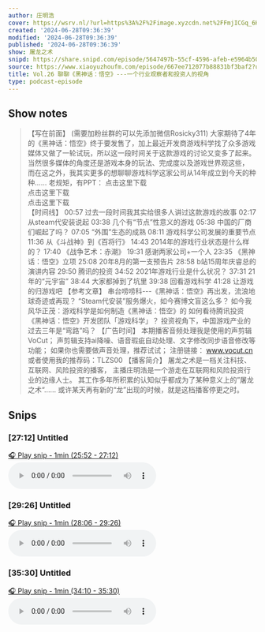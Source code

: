 ```yaml
---
author: 庄明浩
cover: https://wsrv.nl/?url=https%3A%2F%2Fimage.xyzcdn.net%2FFmjICGq_6HGf-_e1Rh11N-hjoWNI.png&w=200&h=200
created: '2024-06-28T09:36:39'
modified: '2024-06-28T09:36:39'
published: '2024-06-28T09:36:39'
show: 屠龙之术
snipd: https://share.snipd.com/episode/5647497b-55cf-4596-afeb-e5964b504155
source: https://www.xiaoyuzhoufm.com/episode/667ee712077b88831bf3baf2?utm_source=rss
title: Vol.26 聊聊《黑神话：悟空》---一个行业观察者和投资人的视角
type: podcast-episode
---
```



## Show notes
> 【写在前面】 
> (需要加粉丝群的可以先添加微信Rosicky311)
> 大家期待了4年的《黑神话：悟空》终于要发售了，加上最近开发商游戏科学找了众多游戏媒体又做了一轮试玩，所以这一段时间关于这款游戏的讨论又变多了起来。
> 当然很多媒体的角度还是游戏本身的玩法、完成度以及游戏世界观这些，
> 而在这之外，我其实更多的想聊聊游戏科学这家公司从14年成立到今天的种种……
> 老规矩，有PPT：
> 点击这里下载  
> 点击这里下载  
> 点击这里下载  
> 【时间线】 
> 00:57 过去一段时间我其实给很多人讲过这款游戏的故事
> 02:17 从steam代安装说起
> 03:38 几个有“节点”性意义的游戏
> 05:38 中国的厂商们崛起了吗？
> 07:05 “外围”生态的成熟
> 08:11 游戏科学公司发展的重要节点
> 11:36 从《斗战神》到《百将行》
> 14:43 2014年的游戏行业状态是什么样的？
> 17:40 《战争艺术：赤潮》
> 19:31 感谢两家公司+一个人
> 23:35 《黑神话：悟空》立项
> 25:08 20年8月的第一支预告片
> 28:58 b站15周年庆睿总的演讲内容
> 29:50 腾讯的投资
> 34:52 2021年游戏行业是什么状况？
> 37:31 21年的“元宇宙”
> 38:44 大家都掉到了坑里
> 39:38 回看游戏科学
> 41:28 让游戏的归游戏吧
> 【参考文章】 
> 串台唠唠科---《黑神话：悟空》再出发，流浪地球奇迹或再现？ 
> “Steam代安装”服务爆火，如今赛博文盲这么多？ 
> 如今我风华正茂：游戏科学是如何制造《黑神话：悟空》的 
> 如何看待腾讯投资《黑神话：悟空》开发团队「游戏科学」？ 
> 投资视角下，中国游戏产业的过去三年是“弯路”吗？ 
> 【广告时间】 
> 本期播客音频处理我是使用的声剪辑VoCut；
> 声剪辑支持ai降噪、语音瑕疵自动处理、文字修改同步语音修改等功能；
> 如果你也需要做声音处理，推荐试试；
> 注册链接： www.vocut.cn 
> 或者使用我的推荐码：TLZS00
> 【播客简介】 
> 屠龙之术是一档关注科技、互联网、风险投资的播客，
> 主播庄明浩是一个游走在互联网和风险投资行业的边缘人士。
> 其工作多年所积累的认知似乎都成为了某种意义上的”屠龙之术“……
> 或许某天再有新的“龙”出现的时候，就是这档播客停更之时。

## Snips
### [27:12] Untitled
[🎧 Play snip - 1min️ (25:52 - 27:12)](https://share.snipd.com/snip/92f2ba43-5365-44a4-8f00-ebc1b24c05ea)
<audio controls> <source src="https://dts-api.xiaoyuzhoufm.com/track/6507bc165c88d2412626b401/667ee712077b88831bf3baf2/media.xyzcdn.net/lnE3aXmZx9bKZhVSqcmXyMDNwzpD.m4a#t=25:52,27:12"> </audio>
### [29:26] Untitled
[🎧 Play snip - 1min️ (28:06 - 29:26)](https://share.snipd.com/snip/ab0c5c94-1c93-4e06-810a-bb541b0d3dba)
<audio controls> <source src="https://dts-api.xiaoyuzhoufm.com/track/6507bc165c88d2412626b401/667ee712077b88831bf3baf2/media.xyzcdn.net/lnE3aXmZx9bKZhVSqcmXyMDNwzpD.m4a#t=28:06,29:26"> </audio>
### [35:30] Untitled
[🎧 Play snip - 1min️ (34:10 - 35:30)](https://share.snipd.com/snip/95208729-a3ad-41b7-80fb-f67cbd78b168)
<audio controls> <source src="https://dts-api.xiaoyuzhoufm.com/track/6507bc165c88d2412626b401/667ee712077b88831bf3baf2/media.xyzcdn.net/lnE3aXmZx9bKZhVSqcmXyMDNwzpD.m4a#t=34:10,35:30"> </audio>
